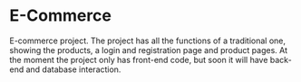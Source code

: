 # E-Commerce
E-commerce project. The project has all the functions of a traditional one, showing the products, a login and registration page and product pages. At the moment the project only has front-end code, but soon it will have back-end and database interaction.
